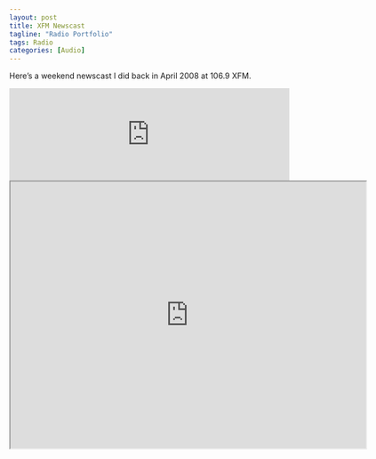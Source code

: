 ```yaml
---
layout: post
title: XFM Newscast 
tagline: "Radio Portfolio"
tags: Radio
categories: [Audio]
---
```


Here’s a weekend newscast I did back in April 2008 at 106.9 XFM.

<iframe width="100%" height="166" scrolling="no" frameborder="no" src="https://w.soundcloud.com/player/?url=https%3A//api.soundcloud.com/tracks/35918514&amp;color=ff5500&amp;auto_play=false&amp;hide_related=false&amp;show_comments=true&amp;show_user=true&amp;show_reposts=false"></iframe>

<iframe src="https://www.google.com/maps/d/u/0/embed?mid=zdH-SkRn2_l4.kBWeBe6anP2k" width="640" height="480"></iframe>



